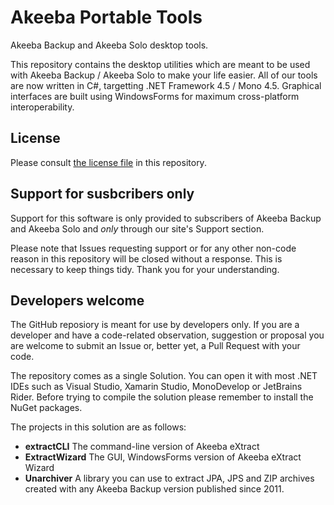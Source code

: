 # Akeeba Portable Tools

Akeeba Backup and Akeeba Solo desktop tools.

This repository contains the desktop utilities which are meant to be used with Akeeba Backup / Akeeba Solo to make your
life easier. All of our tools are now written in C#, targetting .NET Framework 4.5 / Mono 4.5. Graphical interfaces are
built using WindowsForms for maximum cross-platform interoperability.

## License

Please consult [the license file](LICENSE.md) in this repository.

## Support for susbcribers only

Support for this software is only provided to subscribers of Akeeba Backup and Akeeba Solo and *only* through our site's
Support section.

Please note that Issues requesting support or for any other non-code reason in this repository will be closed without a
response. This is necessary to keep things tidy. Thank you for your understanding.

## Developers welcome

The GitHub reposiory is meant for use by developers only. If you are a developer and have a code-related observation,
suggestion or proposal you are welcome to submit an Issue or, better yet, a Pull Request with your code.

The repository comes as a single Solution. You can open it with most .NET IDEs such as Visual Studio, Xamarin Studio,
MonoDevelop or JetBrains Rider. Before trying to compile the solution please remember to install the NuGet packages.

The projects in this solution are as follows:
* **extractCLI** The command-line version of Akeeba eXtract
* **ExtractWizard** The GUI, WindowsForms version of Akeeba eXtract Wizard
* **Unarchiver** A library you can use to extract JPA, JPS and ZIP archives created with any Akeeba Backup version published since 2011.
